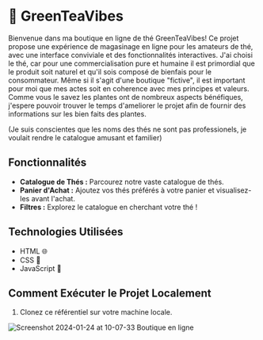 # 🍵 GreenTeaVibes

Bienvenue dans ma boutique en ligne de thé GreenTeaVibes! Ce projet propose une expérience de magasinage en ligne pour les amateurs de thé, avec une interface conviviale et des fonctionnalités interactives.
J'ai choisi le thé, car pour une commercialisation pure et humaine il est primordial que le produit soit naturel et qu'il sois composé de bienfais pour le consommateur. Même si il s'agit d'une boutique "fictive", il est important pour moi que mes actes soit en coherence avec mes principes et valeurs. Comme vous le savez les plantes ont de nombreux aspects bénéfiques, j'espere pouvoir trouver le temps d'ameliorer le projet afin de fournir des informations sur les bien faits des plantes. 

(Je suis conscientes que les noms des thés ne sont pas professionels, je voulait rendre le catalogue amusant et familier)

## Fonctionnalités

- **Catalogue de Thés :** Parcourez notre vaste catalogue de thés.
- **Panier d'Achat :** Ajoutez vos thés préférés à votre panier et visualisez-les avant l'achat.
- **Filtres :** Explorez le catalogue en cherchant votre thé ! 

## Technologies Utilisées

- HTML 🌐
- CSS 🎨
- JavaScript 🚀

## Comment Exécuter le Projet Localement

1. Clonez ce référentiel sur votre machine locale.

![Screenshot 2024-01-24 at 10-07-33 Boutique en ligne](https://github.com/Zooom-w/Projet-SURICATE/assets/148760503/42e56b37-e8f3-4933-a7fc-7debb3ccc84d)


